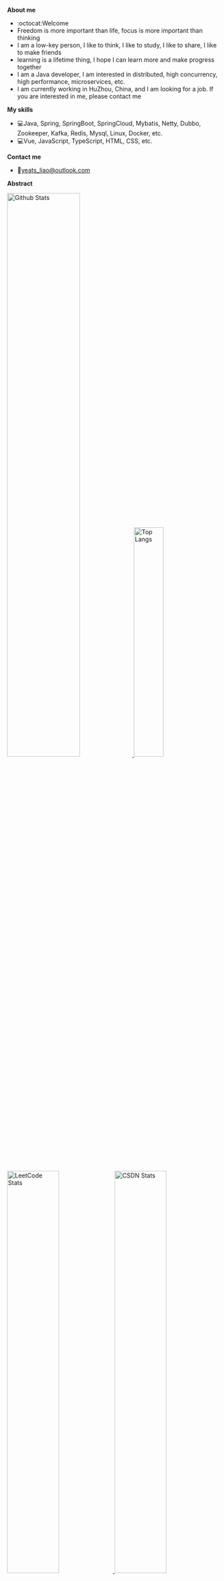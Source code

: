 **About me**

- :octocat:Welcome
- Freedom is more important than life, focus is more important than thinking
- I am a low-key person, I like to think, I like to study, I like to share, I like to make friends
- learning is a lifetime thing, I hope I can learn more and make progress together
- I am a Java developer, I am interested in distributed, high concurrency, high performance, microservices, etc.
- I am currently working in HuZhou, China, and I am looking for a job. If you are interested in me, please contact me

**My skills**

- :computer:Java, Spring, SpringBoot, SpringCloud, Mybatis, Netty, Dubbo, Zookeeper, Kafka, Redis, Mysql, Linux, Docker, etc.
- :computer:Vue, JavaScript, TypeScript, HTML, CSS, etc.



**Contact me**

- :email:yeats_liao@outlook.com

**Abstract**

<a href="https://github.com/YeatsLiao">
  <p>
  <img src="https://github-readme-stats.vercel.app/api?username=YeatsLiao&show_icons=true&include_all_commits=true&theme=vue&hide_border=true" alt="Github Stats" width="58%" />
  <img src="https://github-readme-stats.vercel.app/api/top-langs/?username=YeatsLiao&layout=compact&theme=vue&hide_border=true" alt="Top Langs" width="37%" /> 
  </p>
</a>

<a href="https://github.com/YeatsLiao">
  <p>
  <img src="https://stats.justsong.cn/api/leetcode?username=yeats_liao&cn_username=yeats_liao&theme=vue" alt="LeetCode Stats" width="49%" />
  <img src="https://stats.justsong.cn/api/csdn?id=qq_46207024&theme=vue" alt="CSDN Stats" width="49%" /> 
  </p>
</a>

<a href="https://github.com/YeatsLiao">
  <p>
  <img src="https://github-readme-activity-graph.vercel.app/graph?username=YeatsLiao&theme=vue" alt="Github Stats" width="95%" />
  </p>
<a>
